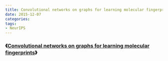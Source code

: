 ```yaml
---
title: Convolutional networks on graphs for learning molecular fingerprints
date: 2015-12-07
categories: 
tags:
- NeurIPS
---
```


### 《[Convolutional networks on graphs for learning molecular fingerprints](https://papers.nips.cc/paper/5954-convolutional-networks-on-graphs-for-learning-molecular-fingerprints.pdf)》